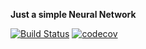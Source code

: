 **Just a simple Neural Network**

[![Build Status](https://travis-ci.org/Neabfi/neural_network.svg?branch=master)](https://travis-ci.org/Neabfi/neural_network)
[![codecov](https://codecov.io/gh/Neabfi/neural_network/branch/master/graph/badge.svg)](https://codecov.io/gh/Neabfi/neural_network)
